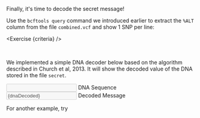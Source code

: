 <script>
/*
	bowtie2 -x $REF -U reads.fq -S aligned.sam; samtools sort -o aligned.bam aligned.sam;  bcftools mpileup -f $REF_FASTA aligned.bam | bcftools call -m -v -Ob -o variants.bcf -; bcftools index variants.bcf

	bowtie2 -x $REF -U morereads.fq -S aligned2.sam; samtools sort -o aligned2.bam aligned2.sam;  bcftools mpileup -f $REF_FASTA aligned2.bam | bcftools call -m -v -Ob -o variants2.bcf -; bcftools index variants2.bcf

	bcftools merge variants.bcf variants2.bcf > combined.vcf; bcftools query -f "%ALT\n" combined.vcf > secret
*/

import { onMount } from "svelte";
import { CLI } from "./terminal/cli";
import Link from "./components/Link.svelte";
import Execute from "./components/Execute.svelte";
import Exercise from "./components/Exercise.svelte";

// State
let dnaEncoded = "-";
let dnaDecoded = "";
$: dnaDecoded = binaryToString(dnaEncoded.replaceAll("\n", "").split("").map(b => {
	// https://science.sciencemag.org/content/337/6102/1628
	if(b == "A" || b == "C") return "0";
	else return "1";
}).join("")) || "-";

// Converter
// https://stackoverflow.com/a/53247859
function binaryToString(input) {
	let bytesLeft = input;
	let result = '';

	// Check if we have some bytes left
	while (bytesLeft.length) {
		// Get the first digits
		const byte = bytesLeft.substr(0, 8);
		bytesLeft = bytesLeft.substr(8);
		result += String.fromCharCode(parseInt(byte, 2));
	}
	return result;
}

let criteria = [
{
	name: "File <code>secret</code> is a file containing 1 SNP per line",
	checks: [{
		type: "file",
		path: "secret",
		action: "contents",
		commandExpected: 'bcftools query -f "%ALT\n" combined.vcf'
	}]
}];

onMount(async () => {
	setInterval(async () => {
		dnaEncoded = await $CLI.exec("cat secret");
	}, 1000);
})
</script>

Finally, it's time to decode the secret message!

Use the `bcftools query` command we introduced earlier to extract the `%ALT` column from the file `combined.vcf` and show 1 SNP per line:

<Exercise {criteria} />

&nbsp;

We implemented a simple DNA decoder below based on the algorithm described in <Link href="https://science.sciencemag.org/content/337/6102/1628">Church et al, 2013</Link>. It will show the decoded value of the DNA stored in the file `secret`.

<div class="form-floating mb-3">
	<input type="text" class="form-control" id="floatingInput" bind:value={dnaEncoded} disabled>
	<label for="floatingInput">DNA Sequence</label>
</div>
<div class="form-floating mb-3">
	<input type="text" class="form-control" id="floatingInput2" value={dnaDecoded} disabled>
	<label for="floatingInput2">Decoded Message</label>
</div>

For another example, try <Execute command='echo "CGGCGAACAGGCCTAGATTAGGCCCTTCTTCCCGGCGGTG" > secret' inline />
